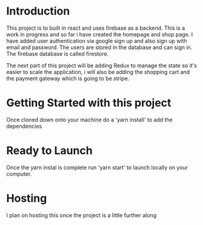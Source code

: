 # Introduction

This project is to built in react and uses firebase as a backend. This is a work in progress and so far i have created the homepage and shop page. I have added user authentication via google sign up and also sign up with email and password. The users are stored in the database and can sign in. The firebase database is called firestore.

The next part of this project will be adding Redux to manage the state so it's easier to scale the application, i will also be adding the shopping cart and the payment gateway which is going to be stripe.


# Getting Started with this project

Once cloned down onto your machine do a 'yarn install' to add the dependencies

# Ready to Launch

Once the yarn instal is complete run 'yarn start' to launch locally on your computer.

# Hosting 

I plan on hosting this once the project is a little further along

